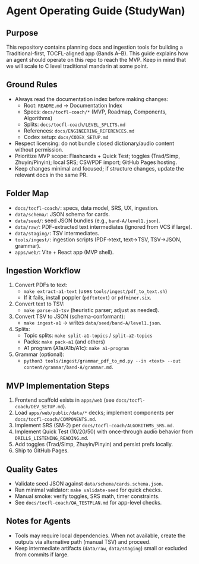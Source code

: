# Agent Operating Guide (StudyWan)

## Purpose
This repository contains planning docs and ingestion tools for building a Traditional-first, TOCFL-aligned app (Bands A–B). This guide explains how an agent should operate on this repo to reach the MVP. Keep in mind that we will scale to C level traditional mandarin at some point.

## Ground Rules
- Always read the documentation index before making changes:
  - Root: `README.md` → Documentation Index
  - Specs: `docs/tocfl-coach/*` (MVP, Roadmap, Components, Algorithms)
  - Splits: `docs/tocfl-coach/LEVEL_SPLITS.md`
  - References: `docs/ENGINEERING_REFERENCES.md`
  - Codex setup: `docs/CODEX_SETUP.md`
- Respect licensing: do not bundle closed dictionary/audio content without permission.
- Prioritize MVP scope: Flashcards + Quick Test; toggles (Trad/Simp, Zhuyin/Pinyin); local SRS; CSV/PDF import; GitHub Pages hosting.
- Keep changes minimal and focused; if structure changes, update the relevant docs in the same PR.

## Folder Map
- `docs/tocfl-coach/`: specs, data model, SRS, UX, ingestion.
- `data/schema/`: JSON schema for cards.
- `data/seed/`: seed JSON bundles (e.g., `band-A/level1.json`).
- `data/raw/`: PDF-extracted text intermediates (ignored from VCS if large).
- `data/staging/`: TSV intermediates.
- `tools/ingest/`: ingestion scripts (PDF→text, text→TSV, TSV→JSON, grammar).
- `apps/web/`: Vite + React app (MVP shell).

## Ingestion Workflow
1) Convert PDFs to text:
   - `make extract-a1-text` (uses `tools/ingest/pdf_to_text.sh`)
   - If it fails, install poppler (`pdftotext`) or `pdfminer.six`.
2) Convert text to TSV:
   - `make parse-a1-tsv` (heuristic parser; adjust as needed).
3) Convert TSV to JSON (schema-conformant):
   - `make ingest-a1` → writes `data/seed/band-A/level1.json`.
4) Splits:
   - Topic splits: `make split-a1-topics` / `split-a2-topics`
   - Packs: `make pack-a1` (and others)
   - A1 program (A1a/A1b/A1c): `make a1-program`
4) Grammar (optional):
   - `python3 tools/ingest/grammar_pdf_to_md.py --in <text> --out content/grammar/band-A/grammar.md`.

## MVP Implementation Steps
1) Frontend scaffold exists in `apps/web` (see `docs/tocfl-coach/DEV_SETUP.md`).
2) Load `apps/web/public/data/*` decks; implement components per `docs/tocfl-coach/COMPONENTS.md`.
3) Implement SRS (SM-2) per `docs/tocfl-coach/ALGORITHMS_SRS.md`.
4) Implement Quick Test (10/20/50) with once-through audio behavior from `DRILLS_LISTENING_READING.md`.
5) Add toggles (Trad/Simp, Zhuyin/Pinyin) and persist prefs locally.
6) Ship to GitHub Pages.

## Quality Gates
- Validate seed JSON against `data/schema/cards.schema.json`.
- Run minimal validator: `make validate-seed` for quick checks.
- Manual smoke: verify toggles, SRS math, timer constraints.
- See `docs/tocfl-coach/QA_TESTPLAN.md` for app-level checks.

## Notes for Agents
- Tools may require local dependencies. When not available, create the outputs via alternative path (manual TSV) and proceed.
- Keep intermediate artifacts (`data/raw`, `data/staging`) small or excluded from commits if large.
